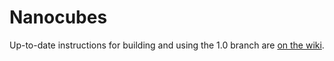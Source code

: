 # Nanocubes

Up-to-date instructions for building and using the 1.0 branch are [on
the wiki](https://github.com/laurolins/nanocube/wiki/OldAPI).
